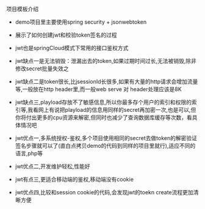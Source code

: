 项目模板介绍
- demo项目里主要使用spring security + jsonwebtoken
- 展示了如何创建jwt和校验token签名的过程

- jwt也是springCloud模式下常用的接口鉴权方式
- jwt缺点一是无法销毁：泄漏出去的token,如果过期时间过长,无法被销毁,除非修改secret批量失效之
- jwt缺点二是token很长,比jsessionId长很多,如果有大量的http请求会增加流量等,一般放在http header里,而一般web serve 对 header处理应该是8K
- jwt缺点三,playload存放不了敏感信息,所以你最多存个用户的索引和权限的索引等,我看网上有说把playload的信息用同样的secret再加密一次,也是可以,但你将付出更多的cpu资源来解密,但同时也减少了查询数据库缓存等次数，看具体情况吧
- jwt优点一,多系统授权-鉴权,多个项目使用相同的secret去做token的解密验证签名步骤就可以了(直白点拷贝demo的代码到同样的项目里就行),适应不同的语言,php等
- jwt优点二,开发维护轻松,性能好
- jwt有点三,更适合移动端的鉴权,移动端没有cookie
- jwt优点四,比较和session cookie的代码,会发现jwt的toekn create流程更加清晰方便
